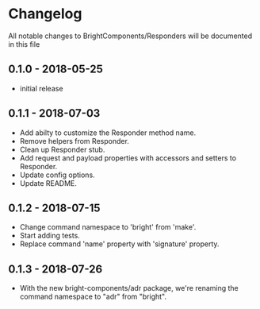# Changelog

All notable changes to BrightComponents/Responders will be documented in this file

## 0.1.0 - 2018-05-25

- initial release

## 0.1.1 - 2018-07-03

- Add abilty to customize the Responder method name.
- Remove helpers from Responder.
- Clean up Responder stub.
- Add request and payload properties with accessors and setters to Responder.
- Update config options.
- Update README.

## 0.1.2 - 2018-07-15

- Change command namespace to 'bright' from 'make'.
- Start adding tests.
- Replace command 'name' property with 'signature' property.

## 0.1.3 - 2018-07-26

- With the new bright-components/adr package, we're renaming the command namespace to "adr" from "bright".
